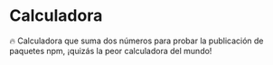 # Calculadora

🔥 Calculadora que suma dos números para probar la publicación de paquetes npm, ¡quizás la peor calculadora del mundo!
